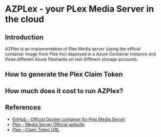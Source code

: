 # AZPLex - your PLex Media Server in the cloud

## Introduction
AZPlex is an implementation of Plex Media server (using the official container image from Plex Inc) deployed in a Azure Container Instance and three different Azure fileshares on two different storage accounts.

## How to generate the Plex Claim Token

## How much does it cost to run AZPlex?

## References

- [GitHub - Official Docker container for Plex Media Server](https://github.com/plexinc/pms-docker)
- [Plex - Media Server Official website](https://www.plex.tv/)
- [Plex - Claim Token URL](https://www.plex.tv/claim/)
